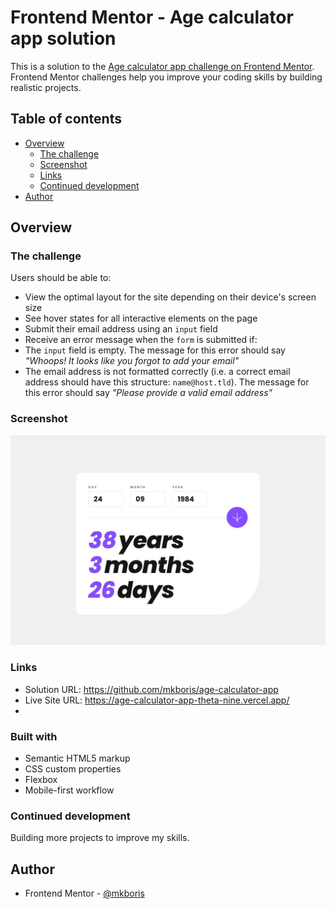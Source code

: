 # Frontend Mentor - Age calculator app solution

This is a solution to the [Age calculator app challenge on Frontend Mentor](https://www.frontendmentor.io/challenges/age-calculator-app-dF9DFFpj-Q). Frontend Mentor challenges help you improve your coding skills by building realistic projects.

## Table of contents

- [Overview](#overview)
  - [The challenge](#the-challenge)
  - [Screenshot](#screenshot)
  - [Links](#links)
  - [Continued development](#continued-development)
- [Author](#author)



## Overview

### The challenge

Users should be able to:

- View the optimal layout for the site depending on their device's screen size
- See hover states for all interactive elements on the page
- Submit their email address using an `input` field
- Receive an error message when the `form` is submitted if:
- The `input` field is empty. The message for this error should say *"Whoops! It looks like you forgot to add your email"*
- The email address is not formatted correctly (i.e. a correct email address should have this structure: `name@host.tld`). The message for this error should say *"Please provide a valid email address"*

### Screenshot

![](/design/desktop-completed.jpg)

### Links

- Solution URL: https://github.com/mkboris/age-calculator-app
- Live Site URL: https://age-calculator-app-theta-nine.vercel.app/
- 
### Built with

- Semantic HTML5 markup
- CSS custom properties
- Flexbox
- Mobile-first workflow

### Continued development

Building more projects to improve my skills.

## Author

- Frontend Mentor - [@mkboris](https://www.frontendmentor.io/profile/mkboris)

